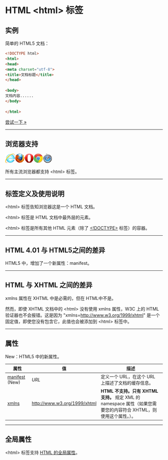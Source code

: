 # HTML &lt;html&gt; 标签

## 实例

简单的 HTML5 文档：

```HTML
<!DOCTYPE html> 
<html> 
<head> 
<meta charset="utf-8"> 
<title>文档标题</title> 
</head> 

<body> 
文档内容...... 
</body> 

</html>
```

[尝试一下 »](http://www.runoob.com/try/try.php?filename=tryhtml_basic)

--------

## 浏览器支持

![Internet Explorer](images/compatible_ie.gif)![Firefox](images/compatible_firefox.gif)![Opera](images/compatible_opera.gif)![Google Chrome](images/compatible_chrome.gif)![Safari](images/compatible_safari.gif)

所有主流浏览器都支持 &lt;html&gt; 标签。

--------

## 标签定义及使用说明

&lt;html&gt; 标签告知浏览器这是一个 HTML 文档。

&lt;html&gt; 标签是 HTML 文档中最外层的元素。

&lt;html&gt; 标签是所有其他 HTML 元素（除了 [&lt;!DOCTYPE&gt;](022_tag-doctype.md) 标签）的容器。

--------

## HTML 4.01 与 HTML5之间的差异

HTML5 中，增加了一个新属性：manifest。

--------

## HTML 与 XHTML 之间的差异

xmlns 属性在 XHTML 中是必需的，但在 HTML中不是。

然而，即使 XHTML 文档中的 &lt;html&gt; 没有使用 xmlns 属性，W3C 上的 HTML 验证器也不会报错。这是因为 "xmlns=http://www.w3.org/1999/xhtml" 是一个固定值，即使您没有包含它，此值也会被添加到 &lt;html&gt; 标签中。

--------

## 属性

New：HTML5 中的新属性。

| 属性 | 值 | 描述 |
| ---- | ---- | ---- |
| [manifest](att-html-manifest.html) (New) | _URL_ | 定义一个 URL，在这个 URL 上描述了文档的缓存信息。 |
| [xmlns](att-html-xmlns.html) | http://www.w3.org/1999/xhtml | **HTML 不支持。只有 XHTML 支持。** 规定 XML 的 namespace 属性（如果您需要您的内容符合 XHTML，则使用这个属性。）。 |

--------

## 全局属性

&lt;html&gt; 标签支持 [HTML 的全局属性](003_ref-standardattributes.md)。
